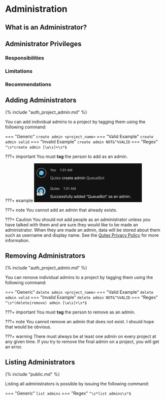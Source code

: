 # Administration

## What is an Administrator?

## Administrator Privileges

### Responsibilities

### Limitations

### Recommendations

## Adding Administrators

{% include "auth_project_admin.md" %}

You can add individual admins to a project by tagging them using the following command:

=== "Generic"
    ```
    create admin <project_name>
    ```
=== "Valid Example"
    ```
    create admin valid
    ```
=== "Invalid Example"
    ```
    create admin NOT&^%VALID
    ```
=== "Regex"
    ```
    ^\s*create admin [\w\s]+\s*$
    ```

???+ important
    You must **tag** the person to add as an admin.

???+ example
    <img src="/images/createAdmin.png" width=350/>

???+ note
    You cannot add an admin that already exists.

???+ Caution
    You should not add people as an administrator unless you have talked with them and are sure they would like to be made an administrator. When they are made an admin, data will be stored about them such as username and display name. See the [Qutex Privacy Policy](https://github.com/amthorn/qutex/wiki/Privacy-Policy) for more information.

## Removing Administrators

{% include "auth_project_admin.md" %}

You can remove individual admins to a project by tagging them using the following command:

=== "Generic"
    ```
    delete admin <project_name>
    ```
=== "Valid Example"
    ```
    delete admin valid
    ```
=== "Invalid Example"
    ```
    delete admin NOT&^%VALID
    ```
=== "Regex"
    ```
    ^\s*(delete|remove) admin [\w\s]+\s*$
    ```

???+ important
    You must **tag** the person to remove as an admin.

???+ note
    You cannot remove an admin that does not exist. I should hope that would be obvious.

???+ warning
    There must always be at least one admin on every project at any given time. If you try to remove the final admin on a project, you will get an error.

## Listing Administrators

{% include "public.md" %}

Listing all administrators is possible by issuing the following command:

=== "Generic"
    ```
    list admins
    ```
=== "Regex"
    ```
    ^\s*list admins\s*$
    ```